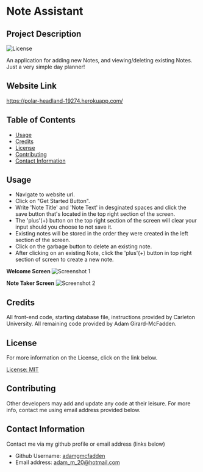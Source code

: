 # Note Assistant

## Project Description

![License](https://img.shields.io/badge/License-MIT-blue.svg "License Badge")

An application for adding new Notes, and viewing/deleting existing Notes. Just a very simple day planner!

## Website Link

https://polar-headland-19274.herokuapp.com/

## Table of Contents

- [Usage](#usage)
- [Credits](#credits)
- [License](#license)
- [Contributing](#contributing)
- [Contact Information](#contact-information)

## Usage

- Navigate to website url.
- Click on "Get Started Button".
- Write 'Note Title' and 'Note Text' in desginated spaces and click the save button that's located in the top right section of the screen.
- The 'plus'(+) button on the top right section of the screen will clear your input should you choose to not save it. 
- Existing notes will be stored in the order they were created in the left section of the screen.
- Click on the garbage button to delete an existing note.
- After clicking on an existing Note, click the 'plus'(+) button in top right section of screen to create a new note. 

**Welcome Screen**
![Screenshot 1](https://user-images.githubusercontent.com/83710803/128541668-85127f16-8486-4902-bb4e-1432aa4a99db.png)

**Note Taker Screen**
![Screenshot 2](https://user-images.githubusercontent.com/83710803/128542400-e1b2c9d8-0ab6-4c57-b7f9-f01c32d10acd.png)

## Credits

All front-end code, starting database file, instructions provided by Carleton University. All remaining code provided by Adam Girard-McFadden.

## License

For more information on the License, click on the link below.

[License: MIT](https://choosealicense.com/licenses/mit/)

## Contributing

Other developers may add and update any code at their leisure. For more info, contact me using email address provided below.

## Contact Information

Contact me via my github profile or email address (links below)

- Github Username: [adamgmcfadden](https://github.com/adamgmcfadden)
- Email address: adam_m_20@hotmail.com

